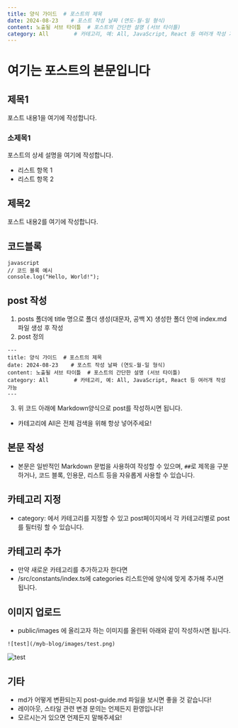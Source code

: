 ```yaml
---
title: 양식 가이드  # 포스트의 제목
date: 2024-08-23    # 포스트 작성 날짜 (연도-월-일 형식)
content: 노출될 서브 타이틀  # 포스트의 간단한 설명 (서브 타이틀)
category: All        # 카테고리, 예: All, JavaScript, React 등 여러개 작성 가능 
---
```


# 여기는 포스트의 본문입니다

## 제목1
포스트 내용1을 여기에 작성합니다.

### 소제목1
포스트의 상세 설명을 여기에 작성합니다.

- 리스트 항목 1
- 리스트 항목 2

## 제목2
포스트 내용2를 여기에 작성합니다.

## 코드블록
```
javascript
// 코드 블록 예시
console.log("Hello, World!");
```

## post 작성
1. posts 폴더에 title 명으로 폴더 생성(대문자, 공백 X) 생성한 폴더 안에 index.md 파일 생성 후 작성
2. post 정의 
```
---
title: 양식 가이드  # 포스트의 제목
date: 2024-08-23    # 포스트 작성 날짜 (연도-월-일 형식)
content: 노출될 서브 타이틀  # 포스트의 간단한 설명 (서브 타이틀)
category: All        # 카테고리, 예: All, JavaScript, React 등 여러개 작성 가능 
---
```
3. 위 코드 아래에 Markdown양식으로 post를 작성하시면 됩니다.
- 카테고리에 All은 전체 검색을 위해 항상 넣어주세요!

## 본문 작성
- 본문은 일반적인 Markdown 문법을 사용하여 작성할 수 있으며, `##`로 제목을 구분하거나, 코드 블록, 인용문, 리스트 등을 자유롭게 사용할 수 있습니다.

## 카테고리 지정
- category: 에서 카테고리를 지정할 수 있고 post페이지에서 각 카테고리별로 post를 필터링 할 수 있습니다.

## 카테고리 추가
- 만약 새로운 카테고리를 추가하고자 한다면 
- /src/constants/index.ts에 categories 리스트안에 양식에 맞게 추가해 주시면 됩니다.

## 이미지 업로드
- public/images 에 올리고자 하는 이미지를 올린뒤 아래와 같이 작성하시면 됩니다. 
```
![test](/myb-blog/images/test.png)
```
![test](/myb-blog/images/test.png)


## 기타
- md가 어떻게 변환되는지 post-guide.md 파일을 보시면 좋을 것 같습니다!
- 레이아웃, 스타일 관련 변경 문의는 언제든지 환영입니다!
- 모르시는거 있으면 언제든지 말해주세요!